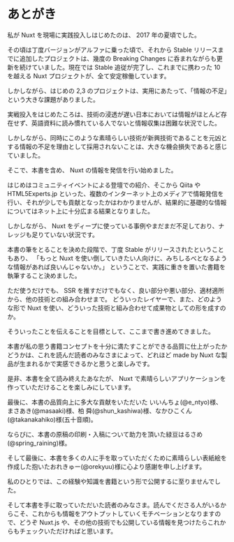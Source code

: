 # あとがき

私が Nuxt を現場に実践投入しはじめたのは、 2017 年の夏頃でした。

その頃は丁度バージョンがアルファに乗った頃で、それから Stable リリースまでに追加したプロジェクトは、幾度の Breaking Changes に呑まれながらも更新を続けていました。現在では Stable 追従が完了し、これまでに携わった 10 を越える Nuxt プロジェクトが、全て安定稼働しています。

しかしながら、はじめの 2,3 のプロジェクトは、実用にあたって、「情報の不足」という大きな課題がありました。

実戦投入をはじめたころは、技術の浸透が遅い日本においては情報がほとんど存在せず、英語資料に読み慣れている人でないと情報収集は困難な状況でした。

しかしながら、同時にこのような素晴らしい技術が新興技術であることを元凶とする情報の不足を理由として採用されないことは、大きな機会損失であると感じていました。

そこで、本書を含め、 Nuxt の情報を発信を行い始めました。

はじめはコミュニティイベントによる登壇での紹介、そこから Qiita や HTML5Experts.jp といった、複数のインターネット上のメディアで情報発信を行い、それが少しでも貢献となったかはわかりませんが、結果的に基礎的な情報についてはネット上に十分広まる結果となりました。

しかしながら、 Nuxt をディープに使っている事例やまだまだ不足しており、ナレッジも足りていない状況です。

本書の筆をとることを決めた段階で、丁度 Stable がリリースされたということもあり、 「もっと Nuxt を使い倒していきたい人向けに、みちしるべとなるような情報があれば良いんじゃないか。」 ということで、実践に重きを置いた書籍を執筆すること決めました。

ただ使うだけでも、 SSR を推すだけでもなく、良い部分や悪い部分、適材適所から、他の技術との組み合わせまで。
どういったレイヤーで、また、どのような形で Nuxt を使い、どういった技術と組み合わせて成果物としての形を成すのか。

そういったことを伝えることを目標として、ここまで書き進めてきました。

本書が私の思う書籍コンセプトを十分に満たすことができる品質に仕上がったかどうかは、これを読んだ読者のみなさまによって、どれほど made by Nuxt な製品が生まれるかで実感できるかと思うと楽しみです。

是非、本書を全て読み終えたあなたが、 Nuxt で素晴らしいアプリケーションを作っていただけることを楽しみにしています。

最後に、本書の品質向上に多大な貢献をいただいた いいんちょ(@e_ntyo)様、まさあき(@masaaki)様、柏 舜(@shun_kashiwa)様、なかひこくん(@takanakahiko)様(五十音順)。

ならびに、本書の原稿の印刷・入稿について助力を頂いた緑豆はるさめ(@spring_raining)様。

そして最後に、本書を多くの人に手を取っていただくために素晴らしい表紙絵を作成した抱いたおれきゅー(@orekyuu)様に心より感謝を申し上げます。

私のひとりでは、この経験や知識を書籍という形で公開するに至りませんでした。

そして本書を手に取っていただいた読者のみなさま。読んでくださる人がいるからこそ、これからも情報をアウトプットしていくモチベーションとなりますので、どうぞ Nuxt.js や、その他の技術でも公開している情報を見つけたらこれからもチェックいただければと思います。
